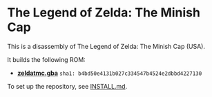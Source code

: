 # The Legend of Zelda: The Minish Cap

This is a disassembly of The Legend of Zelda: The Minish Cap (USA).

It builds the following ROM:

* [**zeldatmc.gba**](https://datomatic.no-intro.org/index.php?page=show_record&s=23&n=1841) `sha1: b4bd50e4131b027c334547b4524e2dbbd4227130`

To set up the repository, see [INSTALL.md](INSTALL.md).
